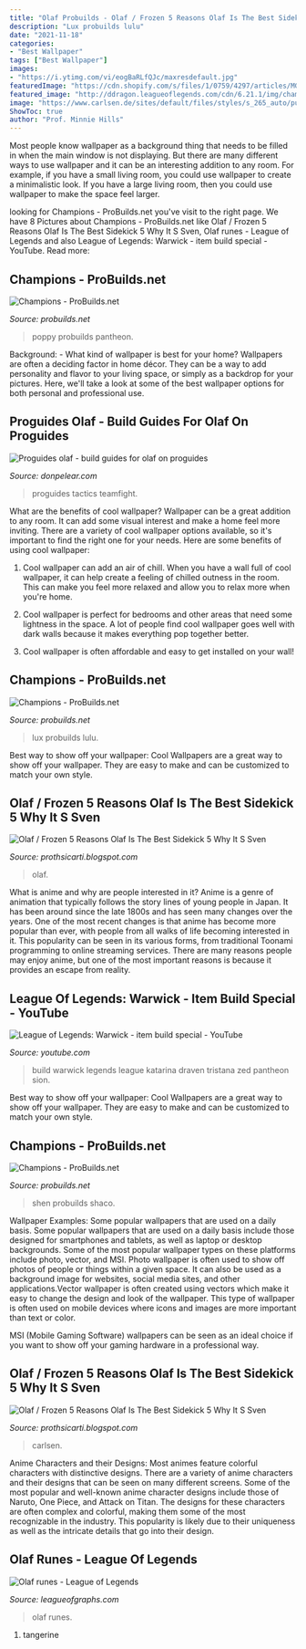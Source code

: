 ```yaml
---
title: "Olaf Probuilds - Olaf / Frozen 5 Reasons Olaf Is The Best Sidekick 5 Why It S Sven"
description: "Lux probuilds lulu"
date: "2021-11-18"
categories:
- "Best Wallpaper"
tags: ["Best Wallpaper"]
images:
- "https://i.ytimg.com/vi/eogBaRLfQJc/maxresdefault.jpg"
featuredImage: "https://cdn.shopify.com/s/files/1/0759/4297/articles/MG_1121_2545x.jpg?v=1587687195"
featured_image: "http://ddragon.leagueoflegends.com/cdn/6.21.1/img/champion/Shen.png"
image: "https://www.carlsen.de/sites/default/files/styles/s_265_auto/public/produkt/cover/disney-die-eiskonigin-2---olaf-in-der-bucherei.jpg?itok=f3GCPTkc"
ShowToc: true
author: "Prof. Minnie Hills"
---
```



Most people know wallpaper as a background thing that needs to be filled in when the main window is not displaying. But there are many different ways to use wallpaper and it can be an interesting addition to any room. For example, if you have a small living room, you could use wallpaper to create a minimalistic look. If you have a large living room, then you could use wallpaper to make the space feel larger.

	

		
looking for Champions - ProBuilds.net you've visit to the right page. We have 8 Pictures about Champions - ProBuilds.net like Olaf / Frozen 5 Reasons Olaf Is The Best Sidekick 5 Why It S Sven, Olaf runes - League of Legends and also League of Legends: Warwick - item build special - YouTube. Read more:
		
    
## Champions - ProBuilds.net

<img loading=lazy src="http://ddragon.leagueoflegends.com/cdn/7.14.1/img/champion/Poppy.png" onerror="this.onerror=null;this.src='https://tse3.mm.bing.net/th?id=OIP.TXpMMIKXejoQvlkbERC_xgAAAA&amp;pid=15.1';" alt="Champions - ProBuilds.net">

_Source: probuilds.net_

>poppy probuilds pantheon. 

	

Background: - What kind of wallpaper is best for your home?
Wallpapers are often a deciding factor in home décor. They can be a way to add personality and flavor to your living space, or simply as a backdrop for your pictures. Here, we'll take a look at some of the best wallpaper options for both personal and professional use.

    
## Proguides Olaf - Build Guides For Olaf On Proguides

<img loading=lazy src="https://donpelear.com/vrtz/tzah_vxDiFfTzS6kCr5gVwHaEK.jpg" onerror="this.onerror=null;this.src='https://tse2.mm.bing.net/th?id=OIP.xdd1dS3DBMq9KddTOyKAEwAAAA&amp;pid=15.1';" alt="Proguides olaf - build guides for olaf on proguides">

_Source: donpelear.com_

>proguides tactics teamfight. 

	

What are the benefits of cool wallpaper?
Wallpaper can be a great addition to any room. It can add some visual interest and make a home feel more inviting. There are a variety of cool wallpaper options available, so it's important to find the right one for your needs. Here are some benefits of using cool wallpaper: 
1. Cool wallpaper can add an air of chill. When you have a wall full of cool wallpaper, it can help create a feeling of chilled outness in the room. This can make you feel more relaxed and allow you to relax more when you're home. 

2. Cool wallpaper is perfect for bedrooms and other areas that need some lightness in the space. A lot of people find cool wallpaper goes well with dark walls because it makes everything pop together better. 

3. Cool wallpaper is often affordable and easy to get installed on your wall!

    
## Champions - ProBuilds.net

<img loading=lazy src="http://ddragon.leagueoflegends.com/cdn/7.14.1/img/champion/Lux.png" onerror="this.onerror=null;this.src='https://tse1.mm.bing.net/th?id=OIP.RItkmEhSAJz7jwIkqnxIiQAAAA&amp;pid=15.1';" alt="Champions - ProBuilds.net">

_Source: probuilds.net_

>lux probuilds lulu. 

	

Best way to show off your wallpaper:
Cool Wallpapers are a great way to show off your wallpaper. They are easy to make and can be customized to match your own style.

    
## Olaf / Frozen 5 Reasons Olaf Is The Best Sidekick 5 Why It S Sven

<img loading=lazy src="https://cdn.shopify.com/s/files/1/0759/4297/articles/MG_1121_2545x.jpg?v=1587687195" onerror="this.onerror=null;this.src='https://tse2.mm.bing.net/th?id=OIP.Swa2-8Pz5LLR3clnHqcu7wHaHa&amp;pid=15.1';" alt="Olaf / Frozen 5 Reasons Olaf Is The Best Sidekick 5 Why It S Sven">

_Source: prothsicarti.blogspot.com_

>olaf. 

	

What is anime and why are people interested in it?
Anime is a genre of animation that typically follows the story lines of young people in Japan. It has been around since the late 1800s and has seen many changes over the years. One of the most recent changes is that anime has become more popular than ever, with people from all walks of life becoming interested in it. This popularity can be seen in its various forms, from traditional Toonami programming to online streaming services. There are many reasons people may enjoy anime, but one of the most important reasons is because it provides an escape from reality.

    
## League Of Legends: Warwick - Item Build Special - YouTube

<img loading=lazy src="https://i.ytimg.com/vi/eogBaRLfQJc/maxresdefault.jpg" onerror="this.onerror=null;this.src='https://tse2.mm.bing.net/th?id=OIP.0SFe6oQkhmR1YBawBB5yLAHaEK&amp;pid=15.1';" alt="League of Legends: Warwick - item build special - YouTube">

_Source: youtube.com_

>build warwick legends league katarina draven tristana zed pantheon sion. 

	

Best way to show off your wallpaper:
Cool Wallpapers are a great way to show off your wallpaper. They are easy to make and can be customized to match your own style.

    
## Champions - ProBuilds.net

<img loading=lazy src="http://ddragon.leagueoflegends.com/cdn/6.21.1/img/champion/Shen.png" onerror="this.onerror=null;this.src='https://tse2.mm.bing.net/th?id=OIP.2P7pA1AS3YXJySrm2EPLrgAAAA&amp;pid=15.1';" alt="Champions - ProBuilds.net">

_Source: probuilds.net_

>shen probuilds shaco. 

	

Wallpaper Examples: Some popular wallpapers that are used on a daily basis.
Some popular wallpapers that are used on a daily basis include those designed for smartphones and tablets, as well as laptop or desktop backgrounds. Some of the most popular wallpaper types on these platforms include photo, vector, and MSI. 
Photo wallpaper is often used to show off photos of people or things within a given space. It can also be used as a background image for websites, social media sites, and other applications.Vector wallpaper is often created using vectors which make it easy to change the design and look of the wallpaper. This type of wallpaper is often used on mobile devices where icons and images are more important than text or color. 

MSI (Mobile Gaming Software) wallpapers can be seen as an ideal choice if you want to show off your gaming hardware in a professional way.

    
## Olaf / Frozen 5 Reasons Olaf Is The Best Sidekick 5 Why It S Sven

<img loading=lazy src="https://www.carlsen.de/sites/default/files/styles/s_265_auto/public/produkt/cover/disney-die-eiskonigin-2---olaf-in-der-bucherei.jpg?itok=f3GCPTkc" onerror="this.onerror=null;this.src='https://tse2.mm.bing.net/th?id=OIP.MygrvedqRp-qKvGxiNtjfwAAAA&amp;pid=15.1';" alt="Olaf / Frozen 5 Reasons Olaf Is The Best Sidekick 5 Why It S Sven">

_Source: prothsicarti.blogspot.com_

>carlsen. 

	

Anime Characters and their Designs: Most animes feature colorful characters with distinctive designs.
There are a variety of anime characters and their designs that can be seen on many different screens. Some of the most popular and well-known anime character designs include those of Naruto, One Piece, and Attack on Titan. The designs for these characters are often complex and colorful, making them some of the most recognizable in the industry. This popularity is likely due to their uniqueness as well as the intricate details that go into their design.

    
## Olaf Runes - League Of Legends

<img loading=lazy src="https://lolg-cdn.porofessor.gg/img/champion-icons/11.18/64/2.png" onerror="this.onerror=null;this.src='https://tse2.mm.bing.net/th?id=OIP.zNqXcBGdXKBQQ8jJPM2bXAAAAA&amp;pid=15.1';" alt="Olaf runes - League of Legends">

_Source: leagueofgraphs.com_

>olaf runes. 

	

1. tangerine 


